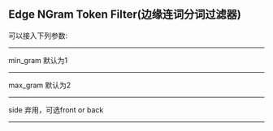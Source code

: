 ## Edge NGram Token Filter(边缘连词分词过滤器)
可以接入下列参数:
***
min_gram    默认为1
***
max_gram    默认为2
***
side        弃用，可选front or back
***